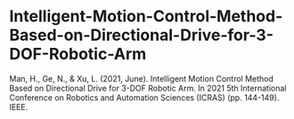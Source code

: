 # Intelligent-Motion-Control-Method-Based-on-Directional-Drive-for-3-DOF-Robotic-Arm
Man, H., Ge, N., &amp; Xu, L. (2021, June). Intelligent Motion Control Method Based on Directional Drive for 3-DOF Robotic Arm. In 2021 5th International Conference on Robotics and Automation Sciences (ICRAS) (pp. 144-149). IEEE.
